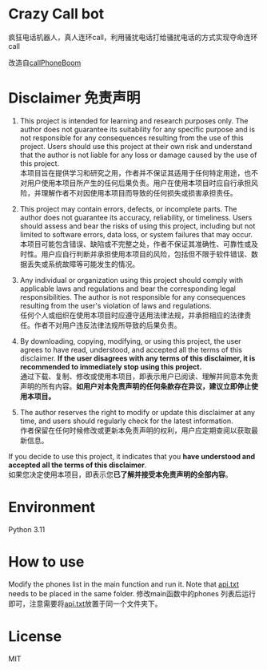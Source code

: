 # Crazy Call bot
疯狂电话机器人，真人连环call，利用骚扰电话打给骚扰电话的方式实现夺命连环call

改造自[callPhoneBoom](https://github.com/olyble/callPhoneBoom)

# Disclaimer 免责声明
1. This project is intended for learning and research purposes only. The author does not guarantee its suitability for any specific purpose and is not responsible for any consequences resulting from the use of this project. Users should use this project at their own risk and understand that the author is not liable for any loss or damage caused by the use of this project.<br>本项目旨在提供学习和研究之用，作者并不保证其适用于任何特定用途，也不对用户使用本项目所产生的任何后果负责。用户在使用本项目时应自行承担风险，并理解作者不对因使用本项目而导致的任何损失或损害承担责任。

2. This project may contain errors, defects, or incomplete parts. The author does not guarantee its accuracy, reliability, or timeliness. Users should assess and bear the risks of using this project, including but not limited to software errors, data loss, or system failures that may occur.<br>本项目可能包含错误、缺陷或不完整之处，作者不保证其准确性、可靠性或及时性。用户应自行判断并承担使用本项目的风险，包括但不限于软件错误、数据丢失或系统故障等可能发生的情况。
   
3. Any individual or organization using this project should comply with applicable laws and regulations and bear the corresponding legal responsibilities. The author is not responsible for any consequences resulting from the user's violation of laws and regulations.<br>任何个人或组织在使用本项目时应遵守适用法律法规，并承担相应的法律责任。作者不对用户违反法律法规所导致的后果负责。

4. By downloading, copying, modifying, or using this project, the user agrees to have read, understood, and accepted all the terms of this disclaimer. **If the user disagrees with any terms of this disclaimer, it is recommended to immediately stop using this project.**<br>通过下载、复制、修改或使用本项目，即表示用户已阅读、理解并同意本免责声明的所有内容。**如用户对本免责声明的任何条款存在异议，建议立即停止使用本项目。**
   
5. The author reserves the right to modify or update this disclaimer at any time, and users should regularly check for the latest information.<br>作者保留在任何时候修改或更新本免责声明的权利，用户应定期查阅以获取最新信息。

If you decide to use this project, it indicates that you **have understood and accepted all the terms of this disclaimer**.<br>
如果您决定使用本项目，即表示您**已了解并接受本免责声明的全部内容**。


# Environment
Python 3.11

# How to use
Modify the phones list in the main function and run it. Note that [api.txt](https://github.com/olyble/callPhoneBoom/blob/main/api.txt) needs to be placed in the same folder.
修改main函数中的phones 列表后运行即可，注意需要将[api.txt](https://github.com/olyble/callPhoneBoom/blob/main/api.txt)放置于同一个文件夹下。

# License
MIT
